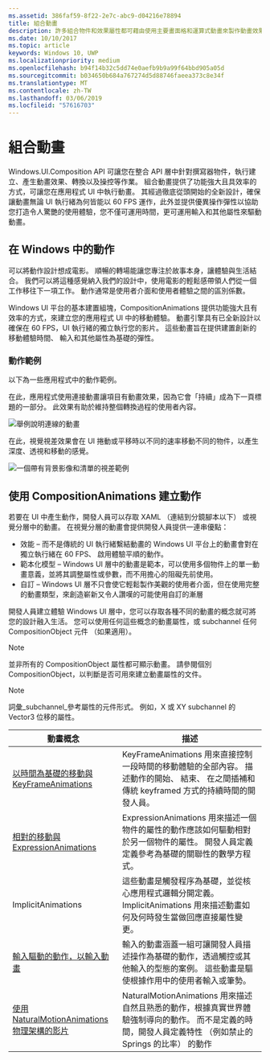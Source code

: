 ```yaml
---
ms.assetid: 386faf59-8f22-2e7c-abc9-d04216e78894
title: 組合動畫
description: 許多組合物件和效果屬性都可藉由使用主要畫面格和運算式動畫來製作動畫效果，這些動畫可允許隨時間或根據計算來變更 UI 元素的屬性。
ms.date: 10/10/2017
ms.topic: article
keywords: Windows 10, UWP
ms.localizationpriority: medium
ms.openlocfilehash: b94f14b32c5dd74e0aefb9b9a99f64bbd905a05d
ms.sourcegitcommit: b034650b684a767274d5d88746faeea373c8e34f
ms.translationtype: MT
ms.contentlocale: zh-TW
ms.lasthandoff: 03/06/2019
ms.locfileid: "57616703"
---
```

# <a name="composition-animations"></a>組合動畫

Windows.UI.Composition API 可讓您在整合 API 層中針對撰寫器物件，執行建立、產生動畫效果、轉換以及操控等作業。 組合動畫提供了功能強大且具效率的方式，可讓您在應用程式 UI 中執行動畫。 其經過徹底從頭開始的全新設計，確保讓動畫無論 UI 執行緒為何皆能以 60 FPS 運作，此外並提供優異操作彈性以協助您打造令人驚艷的使用體驗，您不僅可運用時間，更可運用輸入和其他屬性來驅動動畫。

## <a name="motion-in-windows"></a>在 Windows 中的動作

可以將動作設計想成電影。 順暢的轉場能讓您專注於故事本身，讓體驗與生活結合。 我們可以將這種感覺納入我們的設計中，使用電影的輕鬆感帶領人們從一個工作移往下一項工作。 動作通常是使用者介面和使用者體驗之間的區別係數。

Windows UI 平台的基本建置組塊，CompositionAnimations 提供功能強大且有效率的方式，來建立您的應用程式 UI 中的移動體驗。 動畫引擎具有已全新設計以確保在 60 FPS，UI 執行緒的獨立執行您的影片。 這些動畫旨在提供建置創新的移動體驗時間、 輸入和其他屬性為基礎的彈性。

### <a name="examples-of-motion"></a>動作範例

以下為一些應用程式中的動作範例。

在此，應用程式使用連接動畫讓項目有動畫效果，因為它會「持續」成為下一頁標題的一部分。 此效果有助於維持整個轉換過程的使用者內容。

![舉例說明連線的動畫](images/animation/connected-animation-example.gif)

在此，視覺視差效果會在 UI 捲動或平移時以不同的速率移動不同的物件，以產生深度、透視和移動的感覺。

![一個帶有背景影像和清單的視差範例](images/animation/parallax-example.gif)

## <a name="using-compositionanimations-to-create-motion"></a>使用 CompositionAnimations 建立動作

若要在 UI 中產生動作，開發人員可以存取 XAML （連結到分鏡腳本以下） 或視覺分層中的動畫。 在視覺分層的動畫會提供開發人員提供一連串優點：

- 效能 – 而不是傳統的 UI 執行緒繫結動畫的 Windows UI 平台上的動畫會對在獨立執行緒在 60 FPS、 啟用體驗平順的動作。
- 範本化模型 – Windows UI 層中的動畫是範本，可以使用多個物件上的單一動畫意義，並將其調整屬性或參數，而不用擔心的阻礙先前使用。
- 自訂 – Windows UI 層不只會使它輕鬆製作美觀的使用者介面，但在使用完整的動畫類型，來創造嶄新又令人讚嘆的可能使用自訂的漸層

開發人員建立體驗 Windows UI 層中，您可以存取各種不同的動畫的概念就可將您的設計融入生活。 您可以使用任何這些概念的動畫屬性，或 subchannel 任何 CompositionObject 元件 （如果適用）。

> [!NOTE]
> 並非所有的 CompositionObject 屬性都可顯示動畫。 請參閱個別 CompositionObject，以判斷是否可用來建立動畫屬性的文件。

> [!NOTE]
> 詞彙_subchannel_參考屬性的元件形式。 例如，X 或 XY subchannel 的 Vector3 位移的屬性。

| 動畫概念 | 描述 |
| ----------------- | ----------- |
| [以時間為基礎的移動與 KeyFrameAnimations](time-animations.md)  | KeyFrameAnimations 用來直接控制一段時間的移動體驗的全部內容。 描述動作的開始、 結束、 在之間插補和傳統 keyframed 方式的持續時間的開發人員。 |
| [相對的移動與 ExpressionAnimations](relation-animations.md)  | ExpressionAnimations 用來描述一個物件的屬性的動作應該如何驅動相對於另一個物件的屬性。 開發人員定義定義參考為基礎的關聯性的數學方程式。 |
| ImplicitAnimations | 這些動畫是觸發程序為基礎，並從核心應用程式邏輯分開定義。 ImplicitAnimations 用來描述動畫如何及何時發生當做回應直接屬性變更。 |
| [輸入驅動的動作，以輸入動畫](input-driven-animations.md)  | 輸入的動畫涵蓋一組可讓開發人員描述操作為基礎的動作，透過觸控或其他輸入的型態的案例。 這些動畫是驅使根據作用中的使用者輸入或筆勢。 |
| [使用 NaturalMotionAnimations 物理架構的影片](natural-animations.md)  | NaturalMotionAnimations 用來描述自然且熟悉的動作，根據真實世界體驗強制導向的動作。 而不是定義的時間，開發人員定義特性 （例如禁止的 Springs 的比率） 的動作 |